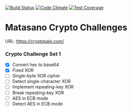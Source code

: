 [![Build Status](https://travis-ci.org/msoltysik/matasano-crypto-challenges.svg?branch=master)](https://travis-ci.org/msoltysik/matasano-crypto-challenges)
[![Code Climate](https://codeclimate.com/github/msoltysik/matasano-crypto-challenges/badges/gpa.svg)](https://codeclimate.com/github/msoltysik/matasano-crypto-challenges)
[![Test Coverage](https://codeclimate.com/github/msoltysik/matasano-crypto-challenges/badges/coverage.svg)](https://codeclimate.com/github/msoltysik/matasano-crypto-challenges/coverage)

Matasano Crypto Challenges
==========================
URL: https://cryptopals.com/

### Crypto Challenge Set 1

- [x] Convert hex to base64
- [x] Fixed XOR
- [ ] Single-byte XOR cipher
- [ ] Detect single-character XOR
- [ ] Implement repeating-key XOR
- [ ] Break repeating-key XOR
- [ ] AES in ECB mode
- [ ] Detect AES in ECB mode

